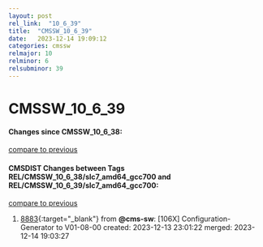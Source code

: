 ```yaml
---
layout: post
rel_link:  "10_6_39"
title:  "CMSSW_10_6_39"
date:   2023-12-14 19:09:12
categories: cmssw
relmajor: 10
relminor: 6
relsubminor: 39
---
```


# CMSSW_10_6_39
#### Changes since CMSSW_10_6_38:
[compare to previous](https://github.com/cms-sw/cmssw/compare/CMSSW_10_6_38...CMSSW_10_6_39)



#### CMSDIST Changes between Tags REL/CMSSW_10_6_38/slc7_amd64_gcc700 and REL/CMSSW_10_6_39/slc7_amd64_gcc700:
[compare to previous](https://github.com/cms-sw/cmsdist/compare/REL/CMSSW_10_6_38/slc7_amd64_gcc700...REL/CMSSW_10_6_39/slc7_amd64_gcc700)



1. [8883](http://github.com/cms-sw/cmsdist/pull/8883){:target="_blank"}  from **@cms-sw**: [106X] Configuration-Generator to V01-08-00 created: 2023-12-13 23:01:22 merged: 2023-12-14 19:03:27
